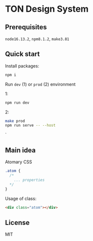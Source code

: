 # TON Design System

## Prerequisites

`node16.13.2`, `npm8.1.2`, `make3.81`

## Quick start

Install packages:

```zsh
npm i
```

Run `dev` (1) or `prod` (2) environment

1:

```zsh
npm run dev
```

2:

```zsh
make prod
npm run serve -- --host
```

`

## Main idea

Atomary CSS

```css
.atom {
  /*
    ... properties
  */
}
```

Usage of class:

```html
<div class="atom"></div>
```

## License

MIT
